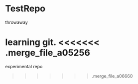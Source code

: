 # TestRepo
throwaway

learning git.
<<<<<<< .merge_file_a05256
=======
experimental repo
>>>>>>> .merge_file_a06660
